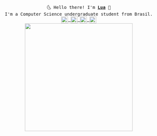 <p align="center">
  <br>
  <samp>
    🌜 Hello there! I'm <b><a rel="nofollow noopener noreferrer" target="_blank" href="https://www.instagram.com/luazinha_l/">Lua</a></b> 🌛
    <br>I'm a Computer Science undergraduate student from Brasil.<br>
    
  <a href="https://twitter.com/luaintheskywd">
  <img align="center" alt="Luanna's Twitter" width="22px" src="https://cdn.jsdelivr.net/npm/simple-icons@v3/icons/twitter.svg" />
</a>
<a href="https://www.linkedin.com/in/luanna-leonel-1932921b6/">
  <img align="center" alt="Luanna's Linkdein" width="22px" src="https://cdn.jsdelivr.net/npm/simple-icons@v3/icons/linkedin.svg" />
</a>
<a href="https://github.com/LuannaLeonel">
  <img align="center" alt="Luanna's Github" width="22px" src="https://cdn.jsdelivr.net/npm/simple-icons@v3/icons/github.svg" />
</a>
<a href="https://open.spotify.com/user/66o9arxqe7rhr4035nbcnvmxj?si=VN8R8NejRsGpQGejXHlrcg&utm_source=copy-link">
  <img align="center" alt="Luanna's Spotify" width="22px" src="https://cdn.jsdelivr.net/npm/simple-icons@v3/icons/spotify.svg" />
</a>

<br />

</samp>

  <img src="https://i.pinimg.com/originals/bd/2c/78/bd2c7897b8f9d3a112b2f918eb1b5faf.gif" width="350"/>
  
</p>



